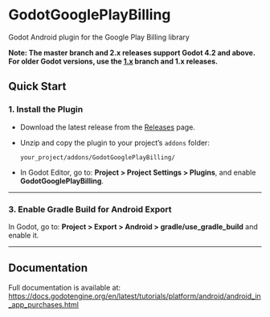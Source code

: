 # GodotGooglePlayBilling
Godot Android plugin for the Google Play Billing library

**Note: The master branch and 2.x releases support Godot 4.2 and above. For older Godot versions, use the [1.x](https://github.com/godot-sdk-integrations/godot-google-play-billing/tree/1.x) branch and 1.x releases.**

## Quick Start

### 1. Install the Plugin

- Download the latest release from the [Releases](https://github.com/godot-sdk-integrations/godot-google-play-billing/releases) page.

- Unzip and copy the plugin to your project’s `addons` folder:

	```
	your_project/addons/GodotGooglePlayBilling/
	```

- In Godot Editor, go to: **Project > Project Settings > Plugins**, and enable **GodotGooglePlayBilling**.

---

### 3. Enable Gradle Build for Android Export

In Godot, go to: **Project > Export > Android > gradle/use_gradle_build** and enable it.

---

## Documentation

Full documentation is available at: https://docs.godotengine.org/en/latest/tutorials/platform/android/android_in_app_purchases.html
